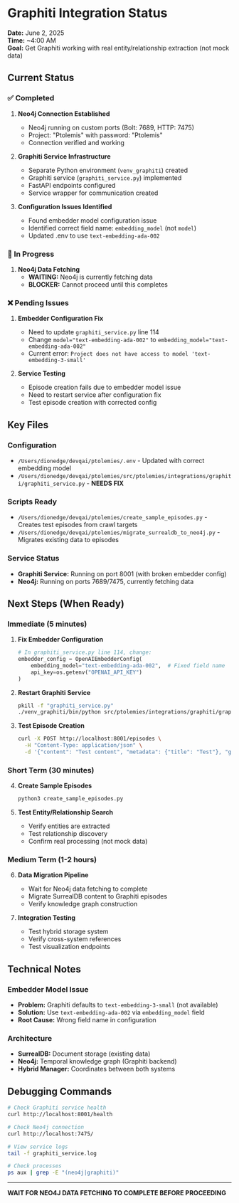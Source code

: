 # Graphiti Integration Status

**Date:** June 2, 2025  
**Time:** ~4:00 AM  
**Goal:** Get Graphiti working with real entity/relationship extraction (not mock data)

## Current Status

### ✅ Completed
1. **Neo4j Connection Established**
   - Neo4j running on custom ports (Bolt: 7689, HTTP: 7475)
   - Project: "Ptolemis" with password: "Ptolemis"
   - Connection verified and working

2. **Graphiti Service Infrastructure**
   - Separate Python environment (`venv_graphiti`) created
   - Graphiti service (`graphiti_service.py`) implemented
   - FastAPI endpoints configured
   - Service wrapper for communication created

3. **Configuration Issues Identified**
   - Found embedder model configuration issue
   - Identified correct field name: `embedding_model` (not `model`)
   - Updated .env to use `text-embedding-ada-002`

### 🔄 In Progress
1. **Neo4j Data Fetching**
   - **WAITING:** Neo4j is currently fetching data
   - **BLOCKER:** Cannot proceed until this completes

### ❌ Pending Issues
1. **Embedder Configuration Fix**
   - Need to update `graphiti_service.py` line 114
   - Change `model="text-embedding-ada-002"` to `embedding_model="text-embedding-ada-002"`
   - Current error: `Project does not have access to model 'text-embedding-3-small'`

2. **Service Testing**
   - Episode creation fails due to embedder model issue
   - Need to restart service after configuration fix
   - Test episode creation with corrected config

## Key Files

### Configuration
- `/Users/dionedge/devqai/ptolemies/.env` - Updated with correct embedding model
- `/Users/dionedge/devqai/ptolemies/src/ptolemies/integrations/graphiti/graphiti_service.py` - **NEEDS FIX**

### Scripts Ready
- `/Users/dionedge/devqai/ptolemies/create_sample_episodes.py` - Creates test episodes from crawl targets
- `/Users/dionedge/devqai/ptolemies/migrate_surrealdb_to_neo4j.py` - Migrates existing data to episodes

### Service Status
- **Graphiti Service:** Running on port 8001 (with broken embedder config)
- **Neo4j:** Running on ports 7689/7475, currently fetching data

## Next Steps (When Ready)

### Immediate (5 minutes)
1. **Fix Embedder Configuration**
   ```python
   # In graphiti_service.py line 114, change:
   embedder_config = OpenAIEmbedderConfig(
       embedding_model="text-embedding-ada-002",  # Fixed field name
       api_key=os.getenv("OPENAI_API_KEY")
   )
   ```

2. **Restart Graphiti Service**
   ```bash
   pkill -f "graphiti_service.py"
   ./venv_graphiti/bin/python src/ptolemies/integrations/graphiti/graphiti_service.py > graphiti_service.log 2>&1 &
   ```

3. **Test Episode Creation**
   ```bash
   curl -X POST http://localhost:8001/episodes \
     -H "Content-Type: application/json" \
     -d '{"content": "Test content", "metadata": {"title": "Test"}, "group_id": "test"}'
   ```

### Short Term (30 minutes)
4. **Create Sample Episodes**
   ```bash
   python3 create_sample_episodes.py
   ```

5. **Test Entity/Relationship Search**
   - Verify entities are extracted
   - Test relationship discovery
   - Confirm real processing (not mock data)

### Medium Term (1-2 hours)
6. **Data Migration Pipeline**
   - Wait for Neo4j data fetching to complete
   - Migrate SurrealDB content to Graphiti episodes
   - Verify knowledge graph construction

7. **Integration Testing**
   - Test hybrid storage system
   - Verify cross-system references
   - Test visualization endpoints

## Technical Notes

### Embedder Model Issue
- **Problem:** Graphiti defaults to `text-embedding-3-small` (not available)
- **Solution:** Use `text-embedding-ada-002` via `embedding_model` field
- **Root Cause:** Wrong field name in configuration

### Architecture
- **SurrealDB:** Document storage (existing data)
- **Neo4j:** Temporal knowledge graph (Graphiti backend)
- **Hybrid Manager:** Coordinates between both systems

## Debugging Commands

```bash
# Check Graphiti service health
curl http://localhost:8001/health

# Check Neo4j connection
curl http://localhost:7475/

# View service logs
tail -f graphiti_service.log

# Check processes
ps aux | grep -E "(neo4j|graphiti)"
```

---

**WAIT FOR NEO4J DATA FETCHING TO COMPLETE BEFORE PROCEEDING**